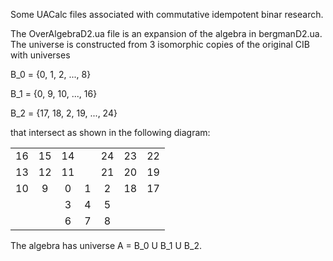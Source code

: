 Some UACalc files associated with commutative idempotent binar research.

The OverAlgebraD2.ua file is an expansion of the algebra in bergmanD2.ua.
The universe is constructed from 3 isomorphic copies of the original CIB
with universes

B_0 = {0, 1, 2, ..., 8}

B_1 = {0, 9, 10, ..., 16}

B_2 = {17, 18, 2, 19, ..., 24}

that intersect as shown in the following diagram:

|   |   |   |   |   |   |   |
|:-:|:-:|:-:|:-:|:-:|:-:|:-:|
| 16| 15| 14|   | 24| 23| 22|
| 13| 12| 11|   | 21| 20| 19|
| 10|  9|  0|  1|  2| 18| 17|
|   |   |  3|  4|  5|   |   |
|   |   |  6|  7|  8|   |   |

The algebra has universe A = B\_0 U B\_1 U B\_2.
